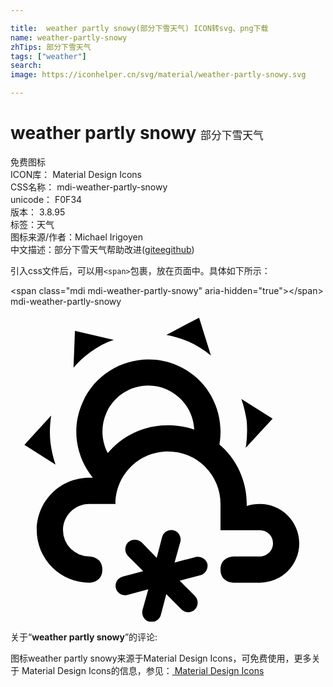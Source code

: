 ```yaml
---

title:  weather partly snowy(部分下雪天气) ICON转svg、png下载
name: weather-partly-snowy
zhTips: 部分下雪天气
tags: ["weather"]
search: 
image: https://iconhelper.cn/svg/material/weather-partly-snowy.svg

---
```


# weather partly snowy  <small style="font-size: 60%;font-weight: 100">部分下雪天气</small>


<div class="detail-page">
<p>
<span><span class="badge-success badge">免费图标</span> </span>
<br/>
<span>
ICON库：
<span class="badge-secondary badge">Material Design Icons</span> 
</span>
<br/>
<span>
CSS名称：
<span class="badge-secondary badge">mdi-weather-partly-snowy</span> 
</span>
<br/>
<span>
unicode：
<span class="badge-secondary badge">F0F34</span> 
<copy-btn content='F0F34' btn-title=""></copy-btn>
<copy-btn :content='String.fromCodePoint(parseInt("F0F34", 16))' btn-title="复制U"></copy-btn>
</span>
<br/>
<span>
版本：
<span class="badge-secondary badge">3.8.95</span> 
</span><br/><span>标签：<span class="badge-light badge"><router-link to="/tags/weather.html">天气</router-link></span></span>
<br/>
<span>图标来源/作者：<span class="badge-light badge">Michael Irigoyen</span></span> 
<br/>
<span class="zh-detail">中文描述：<span class="badge-primary badge">部分下雪天气</span><span class="help-link"><span>帮助改进</span>(<a href="https://gitee.com/liuwave/icon-helper/edit/master/json/material/weather-partly-snowy.json" target="_blank" rel="noopener noreferrer">gitee</a><a href="https://github.com/liuwave/icon-helper/edit/master/json/material/weather-partly-snowy.json" target="_blank" rel="noopener noreferrer">github</a></span>)</span><br/>
</p>
</div>
<div class="alert alert-dark">
  <i class="mdi mdi-weather-partly-snowy mdi-48px"></i>
  <i class="mdi mdi-weather-partly-snowy mdi-36px"></i>
  <i class="mdi mdi-weather-partly-snowy mdi-24px"></i>
  <i class="mdi mdi-weather-partly-snowy mdi-18px"></i>
</div>
<div>
  <p>引入css文件后，可以用<code>&lt;span&gt;</code>包裹，放在页面中。具体如下所示：    
  </p>
  <div class="alert alert-primary" style="font-size: 14px">
    &lt;span class="mdi mdi-weather-partly-snowy" aria-hidden="true"&gt;&lt;/span&gt;
    <copy-btn content='<span class="mdi mdi-weather-partly-snowy" aria-hidden="true"></span>'></copy-btn>
  </div>
  <div class="alert alert-secondary">
    <i class="mdi mdi-weather-partly-snowy"
    style="font-size: 24px"
    aria-hidden="true"></i> mdi-weather-partly-snowy
    <copy-btn content="mdi-weather-partly-snowy" btn-title="复制图标名称"></copy-btn>
  </div>
</div>
<div id="svg" class="svg-wrap">
<svg xmlns="http://www.w3.org/2000/svg" viewBox="0 0 24 24"><path d="M6,19.03A2,2 0 0,1 4,17.03C4,15.92 4.9,15.03 6,15.03H8C8,12.81 9.79,11.03 12,11.03A4,4 0 0,1 16,15.03V17.03H19A1,1 0 0,1 20,18.03C20,18.57 19.55,19.03 19,19.03H17C17,19.03 16,19.03 16,20.03C16,21.03 17,21.03 17,21.03H19A3,3 0 0,0 22,18.03C22,16.37 20.66,15.03 19,15.03C18.65,15.03 18.31,15.08 18,15.19V15.03C18,13.21 17.19,11.58 15.92,10.5C16.35,8.05 15.1,5.53 12.75,4.5C9.97,3.27 6.72,4.53 5.5,7.28C4.6,9.27 5,11.47 6.27,13.03H6C3.79,13.03 2,14.81 2,17.03A4,4 0 0,0 6,21.03C6,21.03 7,21.03 7,20.03C7,19.03 6,19.03 6,19.03M12,9.03C10.16,9.03 8.5,9.85 7.41,11.16C6.93,10.25 6.85,9.11 7.31,8.09C8.09,6.33 10.16,5.53 11.93,6.32C13.18,6.89 13.94,8.08 14,9.37C13.38,9.15 12.7,9.03 12,9.03M13.55,2.66C13,2.42 12.45,2.26 11.88,2.15L14.37,0.84L15.27,3.73C14.76,3.31 14.19,2.95 13.55,2.66M6.09,3.46C5.6,3.81 5.17,4.21 4.8,4.66L4.91,1.84L7.87,2.53C7.25,2.73 6.65,3.05 6.09,3.46M18,8.73C17.91,8.15 17.78,7.57 17.59,7.03L19.97,8.53L17.92,10.76C18.03,10.1 18.05,9.42 18,8.73M3.04,10.32C3.11,10.92 3.25,11.5 3.43,12.03L1.06,10.53L3.1,8.3C3,8.95 2.97,9.64 3.04,10.32M8.03,21.45C8.13,21.84 8.53,22.06 8.91,21.96L10.5,21.54L10.06,23.11C9.96,23.5 10.19,23.9 10.57,24C10.95,24.1 11.35,23.87 11.45,23.5L11.87,21.91L13.03,23.07C13.3,23.35 13.77,23.35 14.05,23.07C14.33,22.79 14.33,22.32 14.05,22.05L12.89,20.88L14.47,20.47C14.85,20.37 15.08,19.97 15,19.59C14.88,19.21 14.5,19 14.09,19.08L12.5,19.5L12.94,17.93C13.04,17.54 12.82,17.15 12.43,17.05C12.05,16.95 11.66,17.17 11.55,17.56L11.14,19.14L10,17.97C9.7,17.69 9.23,17.69 8.95,17.97C8.68,18.27 8.68,18.72 8.95,19L10.11,20.16L8.54,20.57C8.15,20.68 7.93,21.07 8.03,21.45Z" /></svg>
</div>
<detail full-name='mdi-weather-partly-snowy'></detail>
<div class="icon-detail__container">
<p>关于“<b>weather partly snowy</b>”的评论:</p>
</div>
<Vssue title="关于“weather partly snowy”的评论" />    
<div><p>图标weather partly snowy来源于Material Design Icons，可免费使用，更多关于 Material Design Icons的信息，参见：<a target="_blank" href="https://iconhelper.cn/material.html"> Material Design Icons</a>
</p></div>
